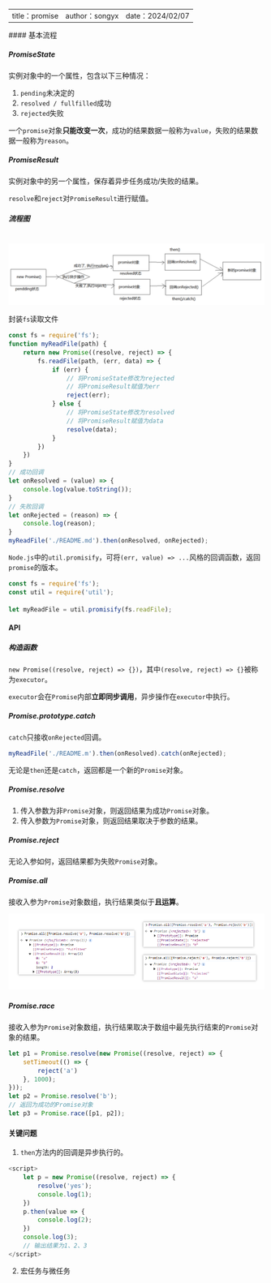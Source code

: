 <table>
    <tr>
        <td>title：promise</td>
        <td>author：songyx</td>
        <td>date：2024/02/07</td>
    </tr>
</table>
#### 基本流程

##### PromiseState

 实例对象中的一个属性，包含以下三种情况：

1. `pending`未决定的
2. `resolved / fullfilled`成功 
3. `rejected`失败

一个`promise`对象**只能改变一次**，成功的结果数据一般称为`value`，失败的结果数据一般称为`reason`。

##### PromiseResult

实例对象中的另一个属性，保存着异步任务成功/失败的结果。

`resolve`和`reject`对`PromiseResult`进行赋值。

##### 流程图

<div style="margin:0 auto">
    <img src=".\promise的基本流程.png">
</div>

封装`fs`读取文件

```javascript
const fs = require('fs');
function myReadFile(path) {
    return new Promise((resolve, reject) => {
        fs.readFile(path, (err, data) => {
            if (err) {
                // 将PromiseState修改为rejected
                // 将PromiseResult赋值为err
                reject(err);
            } else {
                // 将PromiseState修改为resolved
                // 将PromiseResult赋值为data
                resolve(data);
            }
        })
    })
}
// 成功回调
let onResolved = (value) => {
    console.log(value.toString());
}
// 失败回调
let onRejected = (reason) => {
    console.log(reason);
}
myReadFile('./README.md').then(onResolved, onRejected);
```

`Node.js`中的`util.promisify`，可将`(err, value) => ...`风格的回调函数，返回`promise`的版本。

```javascript
const fs = require('fs');
const util = require('util');

let myReadFile = util.promisify(fs.readFile);
```

#### API

##### 构造函数

`new Promise((resolve, reject) => {})`，其中`(resolve, reject) => {}`被称为`executor`。

`executor`会在`Promise`内部**立即同步调用**，异步操作在`executor`中执行。

##### Promise.prototype.catch

`catch`只接收`onRejected`回调。

```javascript
myReadFile('./README.m').then(onResolved).catch(onRejected);
```

无论是`then`还是`catch`，返回都是一个新的`Promise`对象。

##### Promise.resolve

1. 传入参数为非`Promise`对象，则返回结果为成功`Promise`对象。
2. 传入参数为`Promise`对象，则返回结果取决于参数的结果。

##### Promise.reject

无论入参如何，返回结果都为失败`Promise`对象。

##### Promise.all

接收入参为`Promise`对象数组，执行结果类似于**且运算**。

<div style="margin:0 auto">
    <img src=".\promiseAll.png">
</div>

##### Promise.race

接收入参为`Promise`对象数组，执行结果取决于数组中最先执行结束的`Promise`对象的结果。

```javascript
let p1 = Promise.resolve(new Promise((resolve, reject) => {
    setTimeout(() => {
        reject('a')
    }, 1000);
}));
let p2 = Promise.resolve('b');
// 返回为成功的Promise对象
let p3 = Promise.race([p1, p2]);
```

#### 关键问题

1. `then`方法内的回调是异步执行的。

```javascript
<script>
    let p = new Promise((resolve, reject) => {
        resolve('yes');
        console.log(1);
    })
    p.then(value => {
        console.log(2);
    })
    console.log(3);
    // 输出结果为1、2、3
</script>
```
2. 宏任务与微任务
